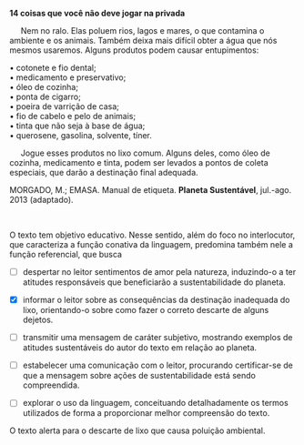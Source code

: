 

**14 coisas que você não deve jogar na privada**

     Nem no ralo. Elas poluem rios, lagos e mares, o que contamina o ambiente e os animais. Também deixa mais difícil obter a água que nós mesmos usaremos. Alguns produtos podem causar entupimentos:

• cotonete e fio dental;\
• medicamento e preservativo;\
• óleo de cozinha;\
• ponta de cigarro;\
• poeira de varrição de casa;\
• fio de cabelo e pelo de animais;\
• tinta que não seja à base de água;\
• querosene, gasolina, solvente, tíner.

     Jogue esses produtos no lixo comum. Alguns deles, como óleo de cozinha, medicamento e tinta, podem ser levados a pontos de coleta especiais, que darão a destinação final adequada.

MORGADO, M.; EMASA. Manual de etiqueta. **Planeta Sustentável**, jul.-ago. 2013 (adaptado).

 

O texto tem objetivo educativo. Nesse sentido, além do foco no interlocutor, que caracteriza a função conativa da linguagem, predomina também nele a função referencial, que busca



- [ ] despertar no leitor sentimentos de amor pela natureza, induzindo-o a ter atitudes responsáveis que beneficiarão a sustentabilidade do planeta.
- [x] informar o leitor sobre as consequências da destinação inadequada do lixo, orientando-o sobre como fazer o correto descarte de alguns dejetos.
- [ ] transmitir uma mensagem de caráter subjetivo, mostrando exemplos de atitudes sustentáveis do autor do texto em relação ao planeta.
- [ ] estabelecer uma comunicação com o leitor, procurando certificar-se de que a mensagem sobre ações de sustentabilidade está sendo compreendida.
- [ ] explorar o uso da linguagem, conceituando detalhadamente os termos utilizados de forma a proporcionar melhor compreensão do texto.


O texto alerta para o descarte de lixo que causa poluição ambiental.

        